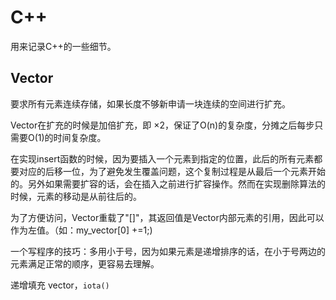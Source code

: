# C++

用来记录C++的一些细节。

## Vector
要求所有元素连续存储，如果长度不够新申请一块连续的空间进行扩充。

Vector在扩充的时候是加倍扩充，即 ×2，保证了O(n)的复杂度，分摊之后每步只需要O(1)的时间复杂度。

在实现insert函数的时候，因为要插入一个元素到指定的位置，此后的所有元素都要对应的后移一位，为了避免发生覆盖问题，这个复制过程是从最后一个元素开始的。另外如果需要扩容的话，会在插入之前进行扩容操作。然而在实现删除算法的时候，元素的移动是从前往后的。

为了方便访问，Vector重载了"[]"，其返回值是Vector内部元素的引用，因此可以作为左值。（如：my_vector[0] +=1;)

一个写程序的技巧：多用小于号，因为如果元素是递增排序的话，在小于号两边的元素满足正常的顺序，更容易去理解。

递增填充 vector，``iota()``